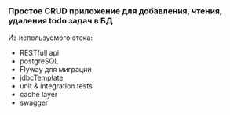 ### Простое CRUD приложение для добавления, чтения, удаления todo задач в БД

Из используемого стека:
- RESTfull api
- postgreSQL
- Flyway для миграции
- jdbcTemplate
- unit & integration tests
- cache layer
- swagger 